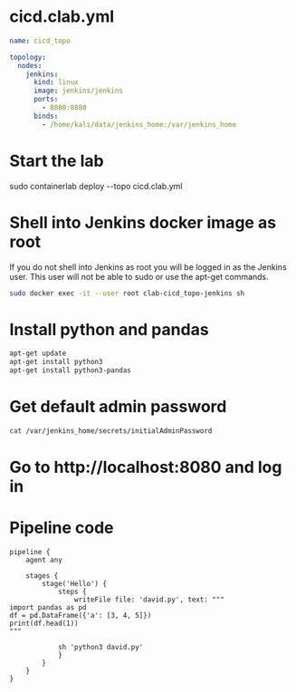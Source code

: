 # cicd.clab.yml
``` yaml
name: cicd_topo

topology:
  nodes:
    jenkins:
      kind: linux
      image: jenkins/jenkins
      ports:
        - 8080:8080
      binds:
        - /home/kali/data/jenkins_home:/var/jenkins_home   
```
# Start the lab
sudo containerlab deploy --topo cicd.clab.yml

# Shell into Jenkins docker image as root
If you do not shell into Jenkins as root you will be logged in as the Jenkins user. This user will not be able to sudo or use the apt-get commands.
``` sh
sudo docker exec -it --user root clab-cicd_topo-jenkins sh
```

# Install python and pandas
``` sh
apt-get update
apt-get install python3
apt-get install python3-pandas
```

# Get default admin password
``` sh
cat /var/jenkins_home/secrets/initialAdminPassword
```

# Go to http://localhost:8080 and log in

# Pipeline code
``` jenkinsfile
pipeline {
    agent any

    stages {
        stage('Hello') {
            steps {
                writeFile file: 'david.py', text: """
import pandas as pd
df = pd.DataFrame({'a': [3, 4, 5]})
print(df.head(1))
"""

            sh 'python3 david.py'
            }
        }
    }
}
```